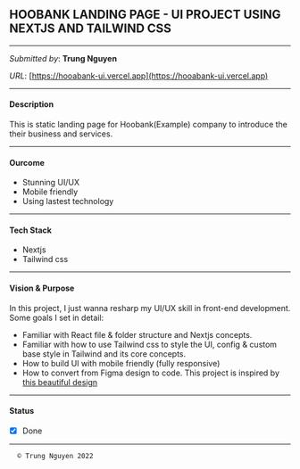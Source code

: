 ## HOOBANK LANDING PAGE - UI PROJECT USING NEXTJS AND TAILWIND CSS

---

_Submitted by_: **Trung Nguyen**

_URL_: [https://hooabank-ui.vercel.app](https://hooabank-ui.vercel.app)

---

#### Description

This is static landing page for Hoobank(Example) company to introduce the their business and services.

---

#### Ourcome

- Stunning UI/UX
- Mobile friendly
- Using lastest technology

---

#### Tech Stack

- Nextjs
- Tailwind css

---

#### Vision & Purpose

In this project, I just wanna resharp my UI/UX skill in front-end development. Some goals I set in detail:

- Familiar with React file & folder structure and Nextjs concepts.
- Familiar with how to use Tailwind css to style the UI, config & custom base style in Tailwind and its core concepts.
- How to build UI with mobile friendly (fully responsive)
- How to convert from Figma design to code. This project is inspired by [this beautiful design](https://www.figma.com/file/bUGIPys15E78w9bs1l4tgS/HooBank?node-id=310%3A485)

---

#### Status

- [x] Done

---

```
  © Trung Nguyen 2022
```
